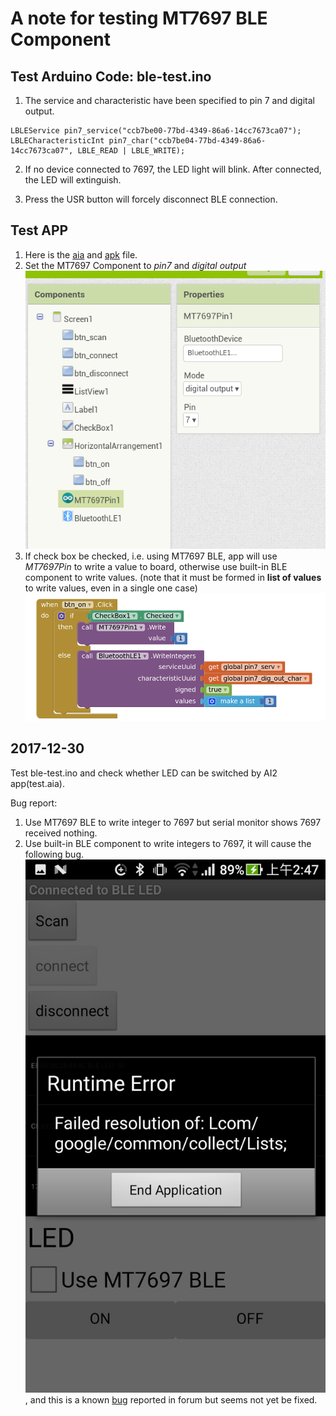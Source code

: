 # A note for testing MT7697 BLE Component

## Test Arduino Code: ble-test.ino

1. The service and characteristic have been specified to pin 7 and digital output.

```arduino
LBLEService pin7_service("ccb7be00-77bd-4349-86a6-14cc7673ca07");
LBLECharacteristicInt pin7_char("ccb7be04-77bd-4349-86a6-14cc7673ca07", LBLE_READ | LBLE_WRITE);
```

2. If no device connected to 7697, the LED light will blink. 
After connected, the LED will extinguish.

3. Press the USR button will forcely disconnect BLE connection.

## Test APP

1. Here is the [aia](./test.aia) and [apk](./test.apk) file.
2. Set the MT7697 Component to _pin7_ and _digital output_
![](./pic/set-MT7697Pin.png)
3. If check box be checked, i.e. using MT7697 BLE, app will use _MT7697Pin_ to write a value to board, 
otherwise use built-in BLE component to write values.
(note that it must be formed in __list of values__ to write values, even in a single one case)
![](./pic/MT7697Pin-write.png)

## 2017-12-30

Test ble-test.ino and check whether LED can be switched by AI2 app(test.aia).

Bug report:

1. Use MT7697 BLE to write integer to 7697 but serial monitor shows 7697 received nothing.
2. Use built-in BLE component to write integers to 7697, it will cause the following bug.
![](./pic/list-error.png), and this is a known 
[bug](https://groups.google.com/forum/#!category-topic/mitappinventortest/AgAOhYKOvko) reported in forum
but seems not yet be fixed.


